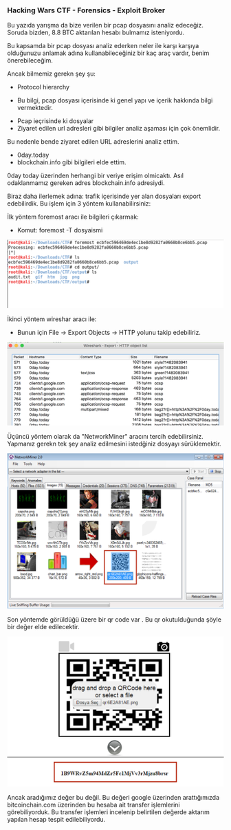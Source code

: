 ### Hacking Wars CTF - Forensics - Exploit Broker

Bu yazıda yarışma da bize verilen bir pcap dosyasını analiz edeceğiz. Soruda bizden, 8.8 BTC aktarılan hesabı bulmamız isteniyordu.

Bu kapsamda bir pcap dosyası analiz ederken neler ile karşı karşıya olduğunuzu anlamak adına kullanabileceğiniz bir kaç araç vardır, benim önerebileceğim.

Ancak bilmemiz gerekn şey şu: 
 * Protocol hierarchy
  - Bu bilgi, pcap dosyası içerisinde ki genel yapı ve içerik hakkında bilgi vermektedir.
 * Pcap ieçrisinde ki dosyalar
 * Ziyaret edilen url adresleri gibi bilgiler analiz aşaması için çok önemlidir.
 
 
 Bu nedenle bende ziyaret edilen URL adreslerini analiz ettim.
 
 * 0day.today
 * blockchain.info gibi bilgileri elde ettim.
 
 0day today üzerinden herhangi bir veriye erişim olmicaktı. Asıl odaklanmamız gereken adres blockchain.info adresiydi.
 
 Biraz daha ilerlemek adına: trafik içerisinde yer alan dosyaları export edebilirdik. 
 Bu işlem için 3 yöntem kullanabilirsiniz: 
 
 İlk yöntem foremost aracı ile bilgileri çıkarmak:
  * Komut: foremost -T dosyaismi
  
 <img src="/Mobil/Mobil400/Resimler/foremost.png"/>
 
 
 İkinci yöntem wireshar aracı ile:
  * Bunun için File -> Export Objects -> HTTP yolunu takip edebiliriz.
  
  <img src="/Mobil/Mobil400/Resimler/export.png"/>
 
 
 Üçüncü yöntem olarak da "NetworkMiner" aracını tercih edebilirsiniz. Yapmanız gerekn tek şey analiz edilmesini istedğiniz dosyayı sürüklemektir.
 
  <img src="/Mobil/Mobil400/Resimler/networkminer.png"/>
  
  
 
 Son yöntemde görüldüğü üzere bir qr code var . Bu qr okutulduğunda şöyle bir değer elde edilecektir.
 
 <img src="/Mobil/Mobil400/Resimler/BTC.png"/>
 
 
 Ancak aradığımız değer bu değil. Bu değeri google üzerinden arattığımızda bitcoinchain.com üzerinden bu hesaba ait transfer işlemlerini görebiliyorduk. Bu transfer işlemleri incelenip belirtilen değerde aktarım yapılan hesap tespit edilebiliyordu.
 
 
 
 
 
 
